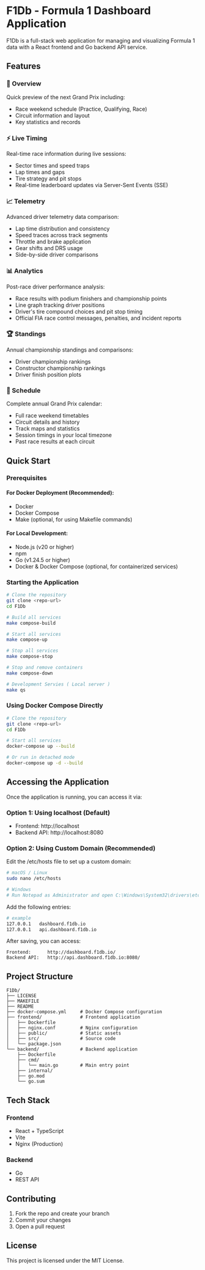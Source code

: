 # F1Db - Formula 1 Dashboard Application

F1Db is a full-stack web application for managing and visualizing Formula 1 data with a React frontend and Go backend API service.



## Features

### 🏁 Overview
Quick preview of the next Grand Prix including:

- Race weekend schedule (Practice, Qualifying, Race)
- Circuit information and layout
- Key statistics and records

### ⚡ Live Timing
Real-time race information during live sessions:

- Sector times and speed traps
- Lap times and gaps
- Tire strategy and pit stops
- Real-time leaderboard updates via Server-Sent Events (SSE)

### 📈 Telemetry
Advanced driver telemetry data comparison:

- Lap time distribution and consistency
- Speed traces across track segments
- Throttle and brake application
- Gear shifts and DRS usage
- Side-by-side driver comparisons

### 📊 Analytics
Post-race driver performance analysis:

- Race results with podium finishers and championship points
- Line graph tracking driver positions 
- Driver's tire compound choices and pit stop timing
- Official FIA race control messages, penalties, and incident reports

### 🏆 Standings
Annual championship standings and comparisons:

- Driver championship rankings
- Constructor championship rankings
- Driver finish position plots

### 📅 Schedule
Complete annual Grand Prix calendar:

- Full race weekend timetables
- Circuit details and history
- Track maps and statistics
- Session timings in your local timezone
- Past race results at each circuit

## Quick Start

### Prerequisites

#### For Docker Deployment (Recommended):

- Docker
- Docker Compose
- Make (optional, for using Makefile commands)

#### For Local Development:

- Node.js (v20 or higher)
- npm
- Go (v1.24.5 or higher)
- Docker & Docker Compose (optional, for containerized services)

### Starting the Application

```bash
# Clone the repository
git clone <repo-url>
cd F1Db

# Build all services
make compose-build

# Start all services
make compose-up

# Stop all services
make compose-stop

# Stop and remove containers
make compose-down

# Development Servies ( Local server )
make qs
```

### Using Docker Compose Directly
```bash
# Clone the repository
git clone <repo-url>
cd F1Db

# Start all services
docker-compose up --build

# Or run in detached mode
docker-compose up -d --build
```

## Accessing the Application
Once the application is running, you can access it via:

### Option 1: Using localhost (Default)

- Frontend: http://localhost
- Backend API: http://localhost:8080

### Option 2: Using Custom Domain (Recommended)
Edit the /etc/hosts file to set up a custom domain:

```bash
# macOS / Linux
sudo nano /etc/hosts

# Windows
# Run Notepad as Administrator and open C:\Windows\System32\drivers\etc\hosts
```

Add the following entries:

```bash
# example
127.0.0.1   dashboard.f1db.io
127.0.0.1   api.dashboard.f1db.io
```

After saving, you can access:

```
Frontend:      http://dashboard.f1db.io/
Backend API:   http://api.dashboard.f1db.io:8080/
```

## Project Structure

```
F1Db/
├── LICENSE
├── MAKEFILE
├── README
├── docker-compose.yml     # Docker Compose configuration
├── frontend/              # Frontend application
│   ├── Dockerfile
│   ├── nginx.conf         # Nginx configuration
│   ├── public/            # Static assets
│   ├── src/               # Source code
│   └── package.json
└── backend/               # Backend application
    ├── Dockerfile
    ├── cmd/
    │   └── main.go        # Main entry point
    ├── internal/
    ├── go.mod
    └── go.sum
```

## Tech Stack

### Frontend

- React + TypeScript
- Vite
- Nginx (Production)

### Backend

- Go
- REST API

## Contributing

1. Fork the repo and create your branch
2. Commit your changes
3. Open a pull request

## License

This project is licensed under the MIT License.